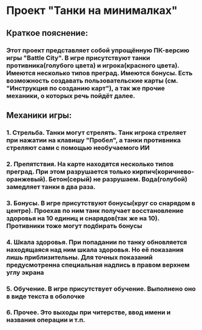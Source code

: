 # Проект "Танки на минималках"
## Краткое пояснение:
### Этот проект представляет собой упрощённую ПК-версию игры "Battle City". В игре присутствуют танки противника(голубого цвета) и игрока(красного цвета). Имеются несколько типов преград. Имеются бонусы. Есть возможность создавать пользовательские карты (см. "Инструкция по созданию карт"), а так же прочие механики, о которых речь пойдёт далее.
## Механики игры:
### 1. Стрельба. Танки могут стрелять. Танк игрока стреляет при нажатии на клавишу "Пробел", а танки противника стреляют сами с помощью необучаемого ИИ
### 2. Препятствия. На карте находятся несколько типов преград. При этом разрушается только кирпич(коричнево-оранжевый). Бетон(серый) не разрушаем. Вода(голубой) замедляет танки в два раза.
### 3. Бонусы. В игре присутствуют бонусы(круг со снарядом в центре). Проехав по ним танк получает восстановление здоровья на 10 единиц и снарядов(так же на 10). Противники тоже могут подбирать бонусы
### 4. Шкала здоровья. При попадании по танку обновляется находящаяся над ним шкала здоровья. Но её показания лишь приблизительны. Для точных показаний предусмотренна специальная надпись в правом верхнем углу экрана
### 5. Обучение. В игре присутствует обучение. Выполнено оно в виде текста в оболочке
### 6. Прочее. Это выходы при читерстве, ввод имени и названия операции и т.п.
